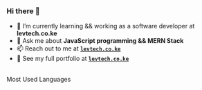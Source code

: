 ### Hi there 👋

<!--
**Antony-mumo/Antony-mumo** is a ✨ _special_ ✨ repository because its `README.md` (this file) appears on your GitHub profile.

Here are some ideas to get you started:

<!-- - 👯 I’m looking to collaborate on any JavaScript Project -->
<!-- - 🔭 I’m currently working on ... -->
- 🌱 I’m currently learning && working as a software developer at **levtech.co.ke**
- 💬 Ask me about **JavaScript programming && MERN Stack**
- 📫 Reach out to me at **[`levtech.co.ke`](mailto:levtech.co.ke@gmail.com)**
- 💼 See my full portfolio at **[`levtech.co.ke`](https://levtech.co.ke)**
<!-- - 🤔 I’m looking for help with ... -->
<!-- - 😄 Pronouns: ...
- ⚡ Fun fact: ... -->
<br>

<summary>Most Used Languages</summary>

</details>
</div>
